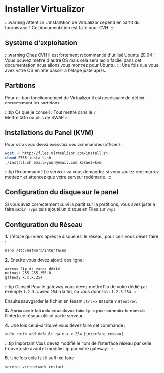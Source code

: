 # Installer Virtualizor

:::warning Attention
L'installation de Virtualizor dépend en partit du fournisseur ! Cet documentation est faite pour OVH.
:::

## Système d'exploitation

:::warning Chez OVH il est fortement recommandé d'utilisé Ubuntu 20.04 !
Vous pouvez mettre d'autre OS mais cela sera moin facile, dans cet documentation nous allons vous montrez pour Ubuntu.
:::
Une fois que vous avez votre OS en tête passer a l'étape juste après.

## Partitions

Pour un bon fonctionnement de Virtualizor il est necéssaire de définir correctement les partitions.

:::tip Ce que je conseil :
Tout mettre dans le `/`                                         
Mettre 4Go ou plus de SWAP
:::


## Installations du Panel (KVM)

Pour cela vous devez executez ces commandes (officiel) :

```bash
wget -N http://files.virtualizor.com/install.sh 
chmod 0755 install.sh 
./install.sh email=your@email.com kernel=kvm 
```
:::tip Recommandé
Le serveur va vous demandez si vous voulez redemarrez mettez `Y` et attendez que votre serveur redémarre.
:::

## Configuration du disque sur le panel

Si vous avez correctement suivi la partit sur la partitions, vous avez juste a faire `mkdir /vps` puis ajouté un disque en Files sur `/vps`

## Configuration du Réseau

**1.** L'étape qui viens après le disque est le réseau, pour cela vous devez faire :
```bash
nano /etc/network/interfaces
```

**2.** Ensuite vous devez ajouté ces ligne :

```
adress [ip de votre dédié]
netmask 255.255.255.0
gateway x.x.x.254
```
:::tip Conseil
Pour le gateway vous devez mettre l'ip de votre dédié par exemple `1.2.3.4` avec `254` a la fin, ca vous donnera : `1.2.3.254`
:::

Ensuite sauvgarder le fichier en fesant `ctrl`+`x` ensuite `Y` et `entrer`.


**3.** Après avoir fait cela vous devez faire `ìp a` pour connaire le nom de l'interface réseau utilisé par le serveur.

**4.** Une fois celui-ci trouvé vous devez faire cet commande :
```bash
sudo route add default gw x.x.x.254 [interface reseau]
```

:::tip Important
Vous devez modifié le nom de l'interface réseau par celle trouvé juste avant et modifié l'ip par votre gateway.
:::

**5.** Une fois cela fait il suffi de faire
```bash
service virtnetwork restart
```
